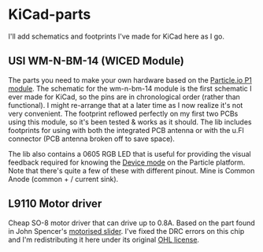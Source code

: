 # KiCad-parts
I'll add schematics and footprints I've made for KiCad here as I go.

## USI WM-N-BM-14 (WICED Module)
The parts you need to make your own hardware based on the [Particle.io P1 module](https://docs.particle.io/datasheets/p1-datasheet/). The schematic for the wm-n-bm-14 module is the first schematic I ever made for KiCad, so the pins are in chronological order (rather than functional). I might re-arrange that at a later time as I now realize it's not very convenient. The footprint reflowed perfectly on my first two PCBs using this module, so it's been tested & works as it should. The lib includes footprints for using with both the integrated PCB antenna or with the u.Fl connector (PCB antenna broken off to save space).

The lib also contains a 0605 RGB LED that is useful for providing the visual feedback required for knowing the [Device mode](https://docs.particle.io/guide/getting-started/modes/photon/) on the Particle platform. Note that there's quite a few of these with different pinout. Mine is Common Anode (common + / current sink).

## L9110 Motor driver
Cheap SO-8 motor driver that can drive up to 0.8A. Based on the part found in John Spencer's [motorised slider](https://github.com/mage0r/RSA0N11M9A0J_motorised_slider). I've fixed the DRC errors on this chip and I'm redistributing it here under its original [OHL license](http://www.tapr.org/OHL).

